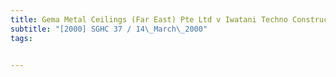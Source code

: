 ```yaml
---
title: Gema Metal Ceilings (Far East) Pte Ltd v Iwatani Techno Construction (M) Sdn Bhd 
subtitle: "[2000] SGHC 37 / 14\_March\_2000"
tags:


---
```


